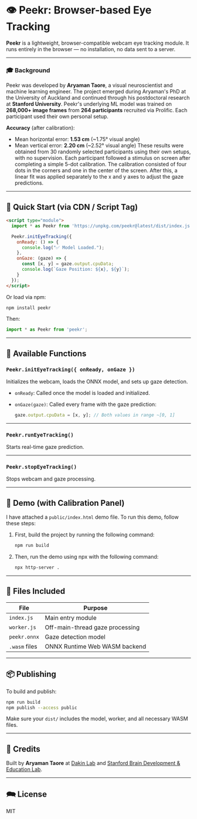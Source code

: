 # 👁️ Peekr: Browser-based Eye Tracking

**Peekr** is a lightweight, browser-compatible webcam eye tracking module. It runs entirely in the browser — no installation, no data sent to a server. 

---
### 🎓 Background
Peekr was developed by **Aryaman Taore**, a visual neuroscientist and machine learning engineer. The project emerged during Aryaman's PhD at the University of Auckland and continued through his postdoctoral research at **Stanford University**. Peekr's underlying ML model was trained on **268,000+ image frames** from **264 participants** recruited via Prolific. Each participant used their own personal setup. 

**Accuracy** (after calibration):
* Mean horizontal error: **1.53 cm** (~1.75° visual angle)
* Mean vertical error: **2.20 cm** (~2.52° visual angle)
These results were obtained from 30 randomly selected participants using their own setups, with no supervision. Each participant followed a stimulus on screen after completing a simple 5-dot calibration. The calibration consisted of four dots in the corners and one in the center of the screen. After this, a linear fit was applied separately to the x and y axes to adjust the gaze predictions. 

---

## 🚀 Quick Start (via CDN / Script Tag)

```html
<script type="module">
  import * as Peekr from 'https://unpkg.com/peekr@latest/dist/index.js';

  Peekr.initEyeTracking({
    onReady: () => {
      console.log("✅ Model Loaded.");
    },
    onGaze: (gaze) => {
      const [x, y] = gaze.output.cpuData;
      console.log(`Gaze Position: ${x}, ${y}`);
    }
  });
</script>
```

Or load via npm:

```bash
npm install peekr
```

Then:

```js
import * as Peekr from 'peekr';
```

---

## 🧠 Available Functions

### `Peekr.initEyeTracking({ onReady, onGaze })`

Initializes the webcam, loads the ONNX model, and sets up gaze detection.

* `onReady`: Called once the model is loaded and initialized.
* `onGaze(gaze)`: Called every frame with the gaze prediction:

  ```js
  gaze.output.cpuData = [x, y]; // Both values in range ~[0, 1]
  ```

---

### `Peekr.runEyeTracking()`

Starts real-time gaze prediction.

---

### `Peekr.stopEyeTracking()`

Stops webcam and gaze processing.

---

## 🧪 Demo (with Calibration Panel)

I have attached a `public/index.html` demo file. To run this demo, follow these steps:

1. First, build the project by running the following command:
   ```bash
   npm run build

2. Then, run the demo using npx with the following command:
   ```bash
   npx http-server .

---

## 📁 Files Included

| File          | Purpose                         |
| ------------- | ------------------------------- |
| `index.js`    | Main entry module               |
| `worker.js`   | Off-main-thread gaze processing |
| `peekr.onnx`  | Gaze detection model            |
| `.wasm` files | ONNX Runtime Web WASM backend   |

---

## 📦 Publishing

To build and publish:

```bash
npm run build
npm publish --access public
```

Make sure your `dist/` includes the model, worker, and all necessary WASM files.

---

## 🧠 Credits

Built by **Aryaman Taore** at [Dakin Lab](https://www.dakinlab.org) and [Stanford Brain Development & Education Lab](https://edneuro.stanford.edu).

---

## 🗪 License

MIT
